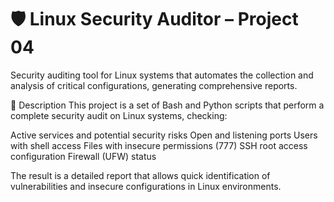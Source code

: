 # 🛡️ Linux Security Auditor – Project 04
Security auditing tool for Linux systems that automates the collection and analysis of critical configurations, generating comprehensive reports.

📌 Description
This project is a set of Bash and Python scripts that perform a complete security audit on Linux systems, checking:

Active services and potential security risks
Open and listening ports
Users with shell access
Files with insecure permissions (777)
SSH root access configuration
Firewall (UFW) status

The result is a detailed report that allows quick identification of vulnerabilities and insecure configurations in Linux environments.
